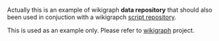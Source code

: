 
Actually this is an example of wikigraph **data repository** that should also been used in conjuction with a wikigrapch [script repository](https://github.com/nihole/wikigraph).

This is used as an example only. Please refer to [wikigraph](https://github.com/nihole/wikigraph) project.
